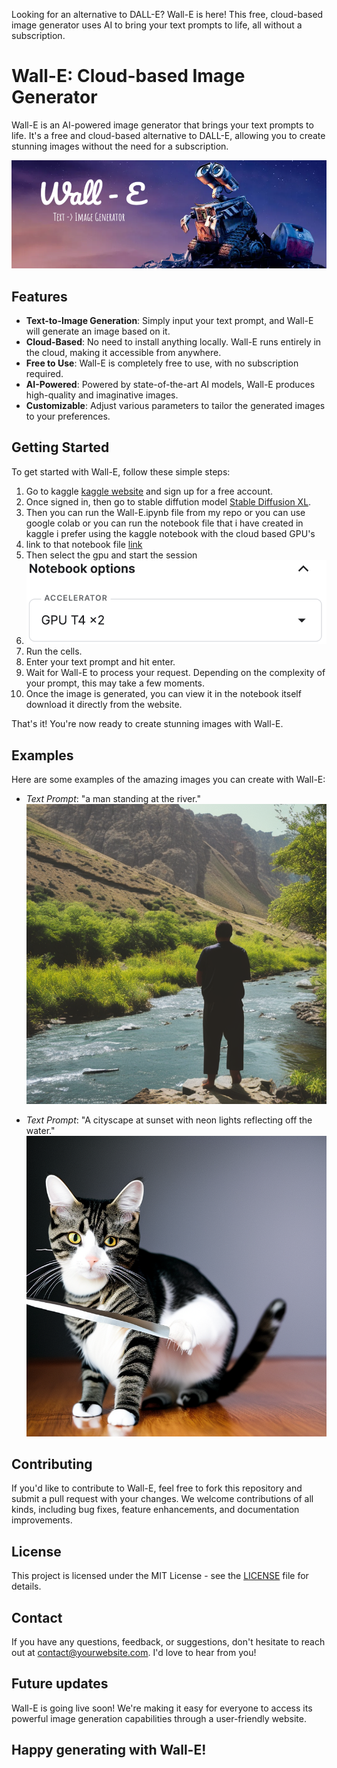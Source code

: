 Looking for an alternative to DALL-E? Wall-E is here! This free, cloud-based image generator uses AI to bring your text prompts to life, all without a subscription.
# Wall-E: Cloud-based Image Generator

Wall-E is an AI-powered image generator that brings your text prompts to life. It's a free and cloud-based alternative to DALL-E, allowing you to create stunning images without the need for a subscription.

![Wall-E Logo](https://github.com/sasank-sasi/Wall-E/blob/main/wall-e.png)

## Features

- **Text-to-Image Generation**: Simply input your text prompt, and Wall-E will generate an image based on it.
- **Cloud-Based**: No need to install anything locally. Wall-E runs entirely in the cloud, making it accessible from anywhere.
- **Free to Use**: Wall-E is completely free to use, with no subscription required.
- **AI-Powered**: Powered by state-of-the-art AI models, Wall-E produces high-quality and imaginative images.
- **Customizable**: Adjust various parameters to tailor the generated images to your preferences.

## Getting Started

To get started with Wall-E, follow these simple steps:

1. Go to kaggle [kaggle website](https://www.kaggle.com/) and sign up for a free account.
2. Once signed in, then go to stable diffution model [Stable Diffusion XL]([https://www.kaggle.com/](https://www.kaggle.com/models/stabilityai/stable-diffusion-xl)).
3. Then you can run the Wall-E.ipynb file from my repo or you can use google colab or you can run the notebook file that i have created in kaggle i prefer using the kaggle notebook with the cloud based GPU's
4. link to that notebook file [link](https://www.kaggle.com/code/sasisasank/notebook9ffa200dbb)
5. Then select the gpu and start the session
6. ![screenshot](https://github.com/sasank-sasi/Wall-E/blob/main/1.png)
7. Run the cells.
9. Enter your text prompt and hit enter.
10. Wait for Wall-E to process your request. Depending on the complexity of your prompt, this may take a few moments.
11. Once the image is generated, you can view it in the notebook itself download it directly from the website.

That's it! You're now ready to create stunning images with Wall-E.

## Examples

Here are some examples of the amazing images you can create with Wall-E:

- *Text Prompt*: "a man standing at the river."
  ![generated man](https://github.com/sasank-sasi/Wall-E/blob/main/man%20at%20river.png)

- *Text Prompt*: "A cityscape at sunset with neon lights reflecting off the water."
  ![Cat catching a knife](https://github.com/sasank-sasi/Wall-E/blob/main/cat%20with%20a%20knife.png)
## Contributing

If you'd like to contribute to Wall-E, feel free to fork this repository and submit a pull request with your changes. We welcome contributions of all kinds, including bug fixes, feature enhancements, and documentation improvements.

## License

This project is licensed under the MIT License - see the [LICENSE](LICENSE) file for details.

## Contact

If you have any questions, feedback, or suggestions, don't hesitate to reach out at [contact@yourwebsite.com](sasisasank111@gmail.com). I'd love to hear from you!

## Future updates

Wall-E is going live soon! We're making it easy for everyone to access its powerful image generation capabilities through a user-friendly website.

## Happy generating with Wall-E!
